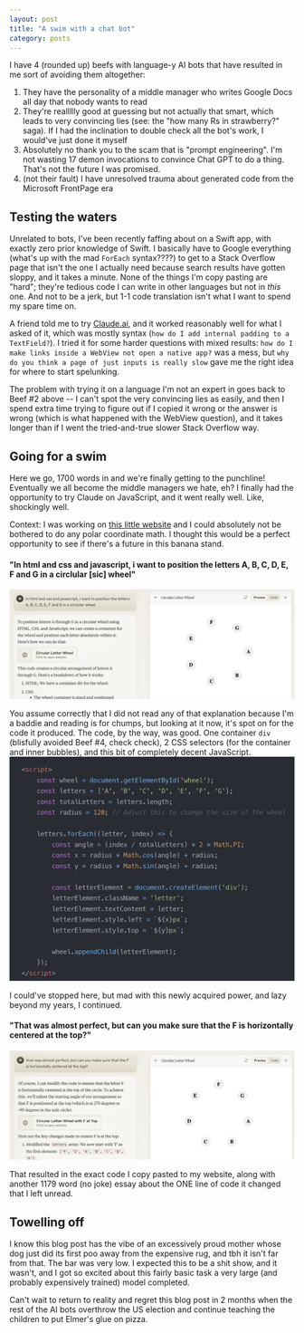 ```yaml
---
layout: post
title: "A swim with a chat bot"
category: posts
---
```

I have 4 (rounded up) beefs with language-y AI bots that have resulted in me sort of avoiding them altogether:
1. They have the personality of a middle manager who writes Google Docs all day that nobody wants to read
1. They're reallllly good at guessing but not actually that smart, which leads to very convincing lies (see: the "how many Rs in strawberry?" saga). If I had the inclination to double check all the bot's work, I would've just done it myself
1. Absolutely no thank you to the scam that is "prompt engineering". I'm not wasting 17 demon invocations to convince Chat GPT to do a thing. That's not the future I was promised.
1. (not their fault) I have unresolved trauma about generated code from the Microsoft FrontPage era

## Testing the waters
Unrelated to bots, I've been recently faffing about on a Swift app, with exactly zero prior knowledge of Swift. I basically have to Google everything (what's up with the mad `ForEach` syntax????) to get to a Stack Overflow page that isn't the one I actually need because search results have gotten sloppy, and it takes a minute. None of the things I'm copy pasting are "hard"; they're tedious code I can write in other languages but not in _this_ one. And not to be a jerk, but 1-1 code translation isn't what I want to spend my spare time on.

A friend told me to try [Claude.ai](https://claude.ai/), and it worked reasonably well for what I asked of it, which was mostly syntax (`how do I add internal padding to a TextField?`). I tried it for some harder questions with mixed results: `how do I make links inside a WebView not open a native app?` was a mess, but `why do you think a page of just inputs is really slow` gave me the right idea for where to start spelunking. 

The problem with trying it on a language I'm not an expert in goes back to Beef #2 above -- I can't spot the very convincing lies as easily, and then I spend extra time trying to figure out if I copied it wrong or the answer is wrong (which is what happened with the WebView question), and it takes longer than if I went the tried-and-true slower Stack Overflow way.

## Going for a swim
Here we go, 1700 words in and we're finally getting to the punchline! Eventually we all become the middle managers we hate, eh? I finally had the opportunity to try Claude on JavaScript, and it went really well. Like, shockingly well.

Context: I was working on [this little website](https://music-morsels.glitch.me/what/next.html) and I could absolutely not be bothered to do any polar coordinate math. I thought this would be a perfect opportunity to see if there's a future in this banana stand.

#### "In html and css and javascript, i want to position the letters A, B, C, D, E, F and G in a circlular [sic] wheel"

<img alt="i ask the question to the bot, it responds with a page of text i will not be reading, but also with an image of grey bubbles on the circumference of a circle of about 120px, each bubble containing one of the letters i asked for" src="/images/2024-09-29/1.png">

You assume correctly that I did not read any of that explanation because I'm a baddie and reading is for chumps, but looking at it now, it's spot on for the code it produced. The code, by the way, was good. One container `div` (blisfully avoided Beef #4, check check), 2 CSS selectors (for the container and inner bubbles), and this bit of completely decent JavaScript.
<img alt="a JS script tag that basically creates a div for each of the letters and absolutely positions it based on  " src="/images/2024-09-29/3.png">

I could've stopped here, but mad with this newly acquired power, and lazy beyond my years, I continued.
#### "That was almost perfect, but can you make sure that the F is horizontally centered at the top?"
<img alt="the same grey bubbles as before but now slightly rotated, so that the F is directly at the top" src="/images/2024-09-29/2.png">

That resulted in the exact code I copy pasted to my website, along with another 1179 word (no joke) essay about the ONE line of code it changed that I left unread.

## Towelling off
I know this blog post has the vibe of an excessively proud mother whose dog just did its first  poo away from the expensive rug, and tbh it isn't far from that. The bar was very low. I expected this to be a shit show, and it wasn't, and I got so excited about this fairly basic task a very large (and probably expensively trained) model completed. 

Can't wait to return to reality and regret this blog post in 2 months when the rest of the AI bots overthrow the US election and continue teaching the children to put Elmer's glue on pizza.


